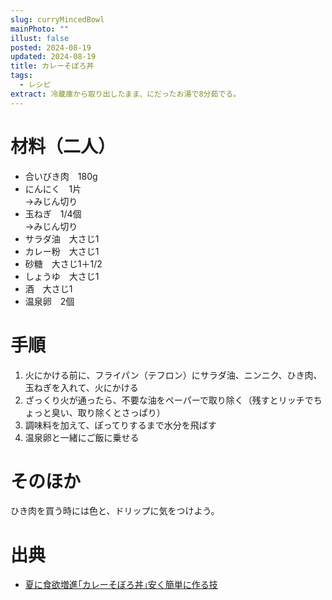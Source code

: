 ```yaml
---
slug: curryMincedBowl
mainPhoto: ""
illust: false
posted: 2024-08-19
updated: 2024-08-19
title: カレーそぼろ丼
tags:
  - レシピ
extract: 冷蔵庫から取り出したまま、にだったお湯で8分茹でる。
---
```


# 材料（二人）

  - 合いびき肉　180g
  - にんにく　1片  
    →みじん切り
  - 玉ねぎ　1/4個  
    →みじん切り
  - サラダ油　大さじ1
  - カレー粉　大さじ1
  - 砂糖　大さじ1＋1/2
  - しょうゆ　大さじ1
  - 酒　大さじ1
  - 温泉卵　2個

# 手順

1. 火にかける前に、フライパン（テフロン）にサラダ油、ニンニク、ひき肉、玉ねぎを入れて、火にかける
2. ざっくり火が通ったら、不要な油をペーパーで取り除く（残すとリッチでちょっと臭い、取り除くとさっぱり）
3. 調味料を加えて、ぽってりするまで水分を飛ばす
4. 温泉卵と一緒にご飯に乗せる


# そのほか

ひき肉を買う時には色と、ドリップに気をつけよう。

# 出典

- [夏に食欲増進｢カレーそぼろ丼｣安く簡単に作る技](https://toyokeizai.net/articles/-/804120?utm_source=rss&utm_medium=http&utm_campaign=link_back)